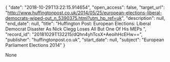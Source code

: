 {
  "date": "2018-10-29T13:22:15.914654", 
  "open_access": false, 
  "target_url": "http://www.huffingtonpost.co.uk/2014/05/25/european-elections-liberal-democrats-wiped-out_n_5390375.html?utm_hp_ref=uk", 
  "description": null, 
  "end_date": null, 
  "title": "Huffington Post: European Elections: Liberal Democrat Disaster As Nick Clegg Loses All But One Of His MEPs ", 
  "record_id": "20181029T132215/dQhn4yhTcsX+AeoihHcEHw==", 
  "publisher": "huffingtonpost.co.uk", 
  "start_date": null, 
  "subject": "European Parliament Elections 2014"
}

None